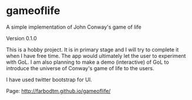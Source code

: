 gameoflife
==========

A simple implementation of John Conway's game of life

Version 0.1.0


This is a hobby project. It is in primary stage and I will try to complete it when I have free time.
The app would ultimately let the user to experiment with GoL. I am also planning to make a demo (interactive) of GoL to introduce the universe of Conway's game of life to the users.

I have used twitter bootstrap for UI.

Page: http://farbodtm.github.io/gameoflife/

